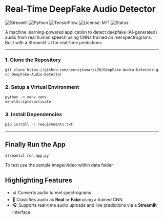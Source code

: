 # Real-Time DeepFake Audio Detector 

![Streamlit](https://img.shields.io/badge/Made%20with-Streamlit-ff4b4b?logo=streamlit&logoColor=white)
![Python](https://img.shields.io/badge/Python-3.10+-blue?logo=python)
![TensorFlow](https://img.shields.io/badge/TensorFlow-2.x-orange?logo=tensorflow)
![License: MIT](https://img.shields.io/badge/License-MIT-green.svg)
![Status](https://img.shields.io/badge/Status-Working-success)

A machine learning-powered application to detect deepfake (AI-generated) audio from real human speech using CNNs trained on mel spectrograms. Built with a Streamlit UI for real-time predictions

---

### 1. Clone the Repository

```bash
git clone https://github.com/neerajkumarsi20/DeepFake-Audio-Detector.git
cd DeepFake-Audio-Detector
```

### 2. Setup a Virtual Environment

```bash
python -m venv venv
venv\Scripts\activate
```

### 3. Install Dependencies

```bash
pip install -r requirements.txt
```

---

## Finally Run the App

```bash
streamlit run app.py
```

To test use the sample image/video within data folder

## Highlighting Features

- 📊 Converts audio to mel spectrograms
- 🧠 Classifies audio as **Real** or **Fake** using a trained CNN
- 🎧 Supports real-time audio uploads and live predictions via a **Streamlit** interface
